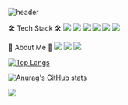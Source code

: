 ![header](https://capsule-render.vercel.app/api?type=waving&height=300&color=5370AF&text=ReNote%20GitHub&textBg=false&animation=fadeIn)

🛠 Tech Stack 🛠
<img src="https://img.shields.io/badge/Spring-6DB33F?style=for-the-badge&logo=spring&logoColor=white"/></a>
<img src="https://img.shields.io/badge/JavaScript-F7DF1E?style=for-the-badge&logo=JavaScript&logoColor=white"/></a>
<img src="https://img.shields.io/badge/Java-ED8B00?style=for-the-badge&logo=openjdk&logoColor=white"/></a>
<img src="https://img.shields.io/badge/Node.js-43853D?style=for-the-badge&logo=node.js&logoColor=white"/></a>
<img src="https://img.shields.io/badge/Kotlin-0095D5?&style=for-the-badge&logo=kotlin&logoColor=white"/></a>
<img src="https://img.shields.io/badge/Firebase-039BE5?style=for-the-badge&logo=Firebase&logoColor=white"/></a>

🎳 About Me 🎳
<a href="링크주소"><img src="https://img.shields.io/badge/로고이름-색상코드?style=flat&logo=로고이름&logoColor=white&link=링크주소"/></a>
<a href="링크주소"><img src="https://img.shields.io/badge/로고이름-색상코드?style=flat&logo=로고이름&logoColor=white&link=링크주소"/></a>
<a href="링크주소"><img src="https://img.shields.io/badge/로고이름-색상코드?style=flat&logo=로고이름&logoColor=white&link=링크주소"/></a>

[![Top Langs](https://github-readme-stats.vercel.app/api/top-langs/?username=Re-Note)](https://github.com/Re-Note/github-readme-stats)

[![Anurag's GitHub stats](https://github-readme-stats.vercel.app/api?username=Re-Note)](https://github.com/Re-Note/github-readme-stats)

<a href="https://hits.seeyoufarm.com"><img src="https://hits.seeyoufarm.com/api/count/incr/badge.svg?url=https%3A%2F%2Fgithub.com%2FRe-Note&count_bg=%237FD8E1&title_bg=%235042BE&icon=&icon_color=%2342469C&title=views&edge_flat=false"/></a>
